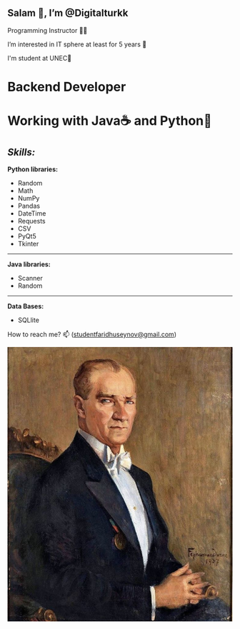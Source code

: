 <h2> Salam 👋, I’m @Digitalturkk </h2>

Programming Instructor 👨‍🏫

I’m interested in IT sphere at least for 5 years 👀 

I'm student at UNEC🏦

<h1>Backend Developer</h1>

Working with Java☕ and Python🐍
=====================================

_**Skills:**_
----------------------------
**Python libraries:**
- Random
- Math
- NumPy
- Pandas
- DateTime
- Requests
- CSV
- PyQt5
- Tkinter
  
------------------------------------
**Java libraries:**
- Scanner
- Random
------------------------------------

**Data Bases:**
- SQLlite

How to reach me? 📫  (studentfaridhuseynov@gmail.com)

![Alt text](ataturk.jpg)
<!---
Digitalturkk/Digitalturkk is a ✨ special ✨ repository because its `README.md` (this file) appears on your GitHub profile.
You can click the Preview link to take a look at your changes.
--->
